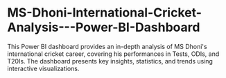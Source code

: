# MS-Dhoni-International-Cricket-Analysis---Power-BI-Dashboard
This Power BI dashboard provides an in-depth analysis of MS Dhoni's international cricket career, covering his performances in Tests, ODIs, and T20Is. The dashboard presents key insights, statistics, and trends using interactive visualizations.
